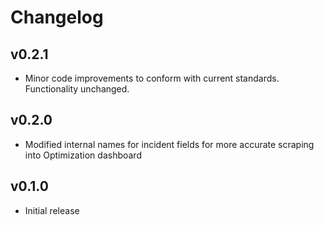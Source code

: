 # Changelog

## v0.2.1

- Minor code improvements to conform with current standards. Functionality unchanged.

## v0.2.0

- Modified internal names for incident fields for more accurate scraping into Optimization dashboard

## v0.1.0

- Initial release
